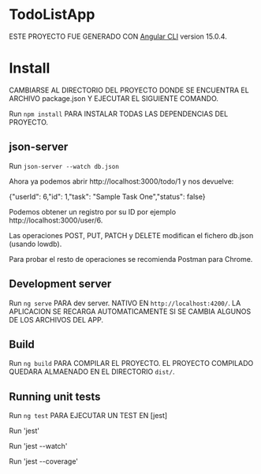 # TodoListApp

ESTE PROYECTO FUE GENERADO CON [Angular CLI](https://github.com/angular/angular-cli) version 15.0.4.

# Install

CAMBIARSE AL DIRECTORIO DEL PROYECTO DONDE SE ENCUENTRA EL ARCHIVO package.json Y EJECUTAR EL SIGUIENTE COMANDO.

Run `npm install` PARA INSTALAR TODAS LAS DEPENDENCIAS DEL PROYECTO.

## json-server

Run `json-server --watch db.json`

Ahora ya podemos abrir http://localhost:3000/todo/1 y nos devuelve:

{"userId": 6,"id": 1,"task": "Sample Task One","status": false}

Podemos obtener un registro por su ID por ejemplo http://localhost:3000/user/6.

Las operaciones POST, PUT, PATCH y DELETE modifican el fichero db.json (usando lowdb).

Para probar el resto de operaciones se recomienda Postman para Chrome.


## Development server

Run `ng serve` PARA dev server. NATIVO EN `http://localhost:4200/`. LA APLICACION SE RECARGA AUTOMATICAMENTE SI SE CAMBIA ALGUNOS DE LOS ARCHIVOS DEL APP.

## Build

Run `ng build` PARA COMPILAR EL PROYECTO. EL PROYECTO COMPILADO QUEDARA ALMAENADO EN EL DIRECTORIO `dist/`.

## Running unit tests

Run `ng test` PARA EJECUTAR UN TEST EN [jest]

Run 'jest' 

Run 'jest --watch'

Run 'jest --coverage'
